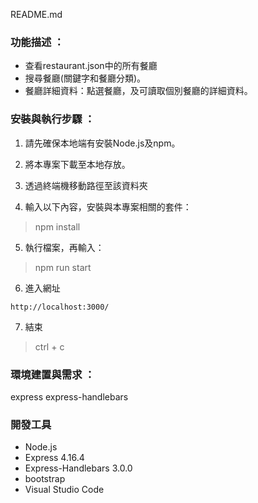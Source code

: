README.md
### 功能描述 ：
- 查看restaurant.json中的所有餐廳
- 搜尋餐廳(關鍵字和餐廳分類)。
- 餐廳詳細資料：點選餐廳，及可讀取個別餐廳的詳細資料。

### 安裝與執行步驟 ：

1. 請先確保本地端有安裝Node.js及npm。

2. 將本專案下載至本地存放。

3. 透過終端機移動路徑至該資料夾

4. 輸入以下內容，安裝與本專案相關的套件：

> npm install

5. 執行檔案，再輸入：

> npm run start

6. 進入網址

```
http://localhost:3000/
```

7. 結束

> ctrl + c

### 環境建置與需求 ：
express
express-handlebars

### 開發工具

- Node.js 
- Express 4.16.4
- Express-Handlebars 3.0.0
- bootstrap
- Visual Studio Code
